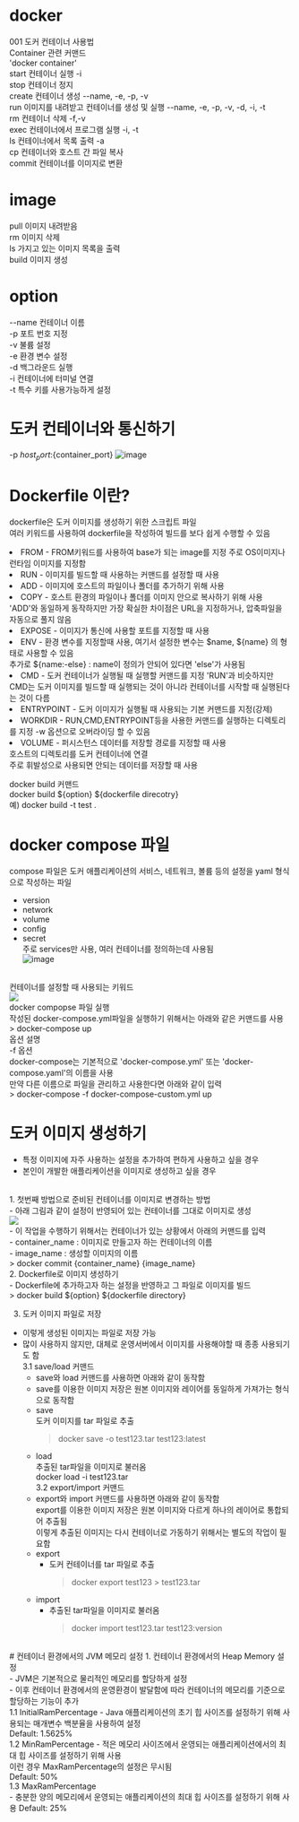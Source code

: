 # docker
001 도커 컨테이너 사용법<br>
Container 관련 커맨드<br>
'docker container'<br>
start  컨테이너 실행   -i<br>
stop   컨테이너 정지<br>
create 컨테이너 생성   --name, -e, -p, -v<br>
run    이미지를 내려받고 컨테이너를 생성 및 실행    --name, -e, -p, -v, -d, -i, -t<br>
rm     컨테이너 삭제  -f,-v<br>
exec   컨테이너에서 프로그램 실행   -i, -t<br>
ls     컨테이너에서 목록 출력    -a<br>
cp     컨테이너와 호스트 간 파일 복사<br>
commit 컨테이너를 이미지로 변환<br>
# image
pull 이미지 내려받음<br>
rm 이미지 삭제<br>
ls 가지고 있는 이미지 목록을 출력<br>
build 이미지 생성<br>
# option
--name  컨테이너 이름<br>
-p 포트 번호 지정<br>
-v 불륨 설정<br>
-e 환경 변수 설정<br>
-d 백그라운드 실행<br>
-i 컨테이너에 터미널 연결<br>
-t 특수 키를 사용가능하게 설정<br>

# 도커 컨테이너와 통신하기
-p ${host_port}:${container_port}
![image](https://github.com/TeackjinLee/docker/assets/85720454/3c8bcec5-ffec-44c2-a96c-ac7a2dd92e2a)

# Dockerfile 이란?
dockerfile은 도커 이미지를 생성하기 위한 스크립트 파일<br>
여러 키워드를 사용하여 dockerfile을 작성하여 빌드를 보다 쉽게 수행할 수 있음<br>

<li>FROM   - FROM키워드를 사용하여 base가 되는 image를 지정 주로 OS이미지나 런타임 이미지를 지정함</li>
<li>RUN    - 이미지를 빌드할 때 사용하는 커맨드를 설정할 때 사용</li>
<li>ADD    - 이미지에 호스트의 파일이나 폴더를 추가하기 위해 사용</li>
<li>COPY   - 호스트 환경의 파일이나 폴더를 이미지 안으로 복사하기 위해 사용 'ADD'와 동일하게 동작하지만 가장 확실한 차이점은 URL을 지정하거나, 압축파일을 자동으로 풀지 않음</li>
<li>EXPOSE - 이미지가 통신에 사용할 포트를 지정할 때 사용</li>
<li>ENV    - 환경 변수를 지정할때 사용, 여기서 설정한 변수는 $name, ${name} 의 형태로 사용할 수 있음<br>
              추가로 ${name:-else} : name이 정의가 안되어 있다면 'else'가 사용됨</li>
<li>CMD    - 도커 컨테이너가 실행될 때 실행할 커맨드를 지정 'RUN'과 비슷하지만 CMD는 도커 이미지를 빌드할 때 실행되는 것이 아니라 컨테이너를 시작할 때 실행된다는 것이 다름</li>
<li>ENTRYPOINT - 도커 이미지가 실행될 때 사용되는 기본 커맨드를 지정(강제)</li>
<li>WORKDIR - RUN,CMD,ENTRYPOINT등을 사용한 커맨드를 실행하는 디렉토리를 지정 -w 옵션으로 오버라이딩 할 수 있음</li>
<li>VOLUME  - 퍼시스턴스 데이터를 저장할 경로를 지정할 때 사용<br>
              호스트의 디렉토리를 도커 컨테이너에 연결<br>
              주로 휘발성으로 사용되면 안되는 데이터를 저장할 때 사용</li>

docker build 커맨드<br>
docker build ${option} ${dockerfile direcotry}<br>
예) docker build -t test .<br>

# docker compose 파일
compose 파일은 도커 애플리케이션의 서비스, 네트워크, 볼륨 등의 설정을 yaml 형식으로 작성하는 파일<br>
- version<br>
- network<br>
- volume<br>
- config<br>
- secret<br>
주로  services만 사용, 여러 컨테이너를 정의하는데 사용됨<br>
![image](https://github.com/TeackjinLee/docker/assets/85720454/3d0bf068-57d7-4292-a2e1-d97645b94f4d)
<br>
컨테이너를 설정할 때 사용되는 키워드<br>
<img src="https://github.com/TeackjinLee/docker/assets/85720454/4ac14bd3-99f5-4074-ac3d-86c8da8116d6"/>
<br>
docker compopse 파일 실행<br>
작성된 docker-compose.yml파일을 실행하기 위해서는 아래와 같은 커맨드를 사용<br>
> docker-compose up<br>
옵션 설명<br>
-f 옵션<br>
docker-compose는 기본적으로 'docker-compose.yml' 또는 'docker-compose.yaml'의 이름을 사용<br>
만약 다른 이름으로 파일을 관리하고 사용한다면 아래와 같이 입력<br>
> docker-compose -f docker-compose-custom.yml up<br>

# 도커 이미지 생성하기
- 특정 이미지에 자주 사용하는 설정을 추가하여 편하게 사용하고 싶을 경우<br>
- 본인이 개발한 애플리케이션을 이미지로 생성하고 싶을 경우<br>
<br>
1. 첫번째 방법으로 준비된 컨테이너를 이미지로 변경하는 방법<br>
  - 아래 그림과 같이 설정이 반영되어 있는 컨테이너를 그대로 이미지로 생성<br>
<img src="https://github.com/TeackjinLee/docker/assets/85720454/1d29d062-cc7b-479b-ab48-670b36d62480"><br>
  - 이 작업을 수행하기 위해서는 컨테이너가 있는 상황에서 아래의 커맨드를 입력<br>
  - container_name : 이미지로 만들고자 하는 컨테이너의 이름<br>
  - image_name : 생성할 이미지의 이름<br>
  > docker commit {container_name} {image_name}<br>
2. Dockerfile로 이미지 생성하기<br>
  - Dockerfile에 추가하고자 하는 설정을 반영하고 그 파일로 이미지를 빌드<br>
> docker build ${option} ${dockerfile directory}<br>

3. 도커 이미지 파일로 저장
  - 이렇게 생성된 이미지는 파일로 저장 가능<br>
  - 많이 사용하지 않지만, 대체로 운영서버에서 이미지를 사용해야할 때 종종 사용되기도 함<br>
  3.1 save/load 커맨드<br>
    - save와 load 커맨드를 사용하면 아래와 같이 동작함<br>
    - save를 이용한 이미지 저장은 원본 이미지와 레이어를 동일하게 가져가는 형식으로 동작함<br>
    - save<br>
      도커 이미지를 tar 파일로 추출<br>
      > docker save -o test123.tar test123:latest<br>
    - load<br>
      추출된 tar파일을 이미지로 불러옴<br>
      docker load -i test123.tar<br>
  3.2 export/import 커맨드<br>
    - export와 import 커맨드를 사용하면 아래와 같이 동작함<br>
      export를 이용한 이미지 저장은 원본 이미지와 다르게 하나의 레이어로 통합되어 추출됨<br>
      이렇게 추출된 이미지는 다시 컨테이너로 가동하기 위해서는 별도의 작업이 필요함<br>
    - export<br>
      - 도커 컨테이너를 tar 파일로 추출<br>
        > docker export test123 > test123.tar<br>
    - import<br>
      - 추출된 tar파일을 이미지로 불러옴<br>
        > docker import test123.tar test123:version<br>
<br>
# 컨테이너 환경에서의 JVM 메모리 설정
1. 컨테이너 환경에서의 Heap Memory 설정<br>
  - JVM은 기본적으로 물리적인 메모리를 할당하게 설정<br>
  - 이후 컨테이너 환경에서의 운영환경이 발달함에 따라 컨테이너의 메모리를 기준으로 할당하는 기능이 추가<br>
  1.1 InitialRamPercentage
    - Java 애플리케이션의 초기 힙 사이즈를 설정하기 위해 사용되는 매개변수 백분율을 사용하여 설정<br>
      Default: 1.5625%<br>
  1.2 MinRamPercentage
    - 적은 메모리 사이즈에서 운영되는 애플리케이션에서의 최대 힙 사이즈를 설정하기 위해 사용<br>
      이런 경우 MaxRamPercentage의 설정은 무시됨<br>
      Default: 50%<br>
  1.3 MaxRamPercentage<br>
    - 충분한 양의 메모리에서 운영되는 애플리케이션의 최대 힙 사이즈를 설정하기 위해 사용
      Default: 25%




